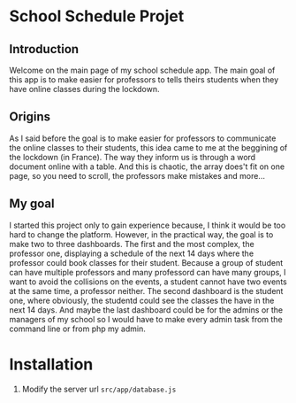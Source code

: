 # School Schedule Projet

## Introduction

Welcome on the main page of my school schedule app. The main goal of this app is to make easier for professors to tells theirs students when they have online classes during the lockdown.

## Origins

As I said before the goal is to make easier for professors to communicate the online classes to their students, this idea came to me at the beggining of the lockdown (in France). The way they inform us is through a word document online with a table. And this is chaotic, the array does't fit on one page, so you need to scroll, the professors make mistakes and more...

## My goal

I started this project only to gain experience because, I think it would be too hard to change the platform. However, in the practical way, the goal is to make two to three dashboards. The first and the most complex, the professor one, displaying a schedule of the next 14 days where the professor could book classes for their student. Because a group of student can have multiple professors and many professord can have many groups, I want to avoid the collisions on the events, a student cannot have two events at the same time, a professor neither. The second dashboard is the student one, where obviously, the studentd could see the classes the have in the next 14 days. And maybe the last dashboard could be for the admins or the managers of my school so I would have to make every admin task from the command line or from php my admin.

# Installation

1. Modify the server url `src/app/database.js`
